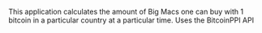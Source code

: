 This application calculates the amount of Big Macs one can buy with 1 bitcoin in a particular country at a particular time. Uses the BitcoinPPI API

